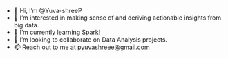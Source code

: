 - 👋 Hi, I’m @Yuva-shreeP
- 👀 I’m interested in making sense of and deriving actionable insights from big data.
- 🌱 I’m currently learning Spark!
- 💞️ I’m looking to collaborate on Data Analysis projects.
- 📫 Reach out to me at pyuvashreee@gmail.com

<!---
Yuva-shreeP/Yuva-shreeP is a ✨ special ✨ repository because its `README.md` (this file) appears on your GitHub profile.
You can click the Preview link to take a look at your changes.
--->

